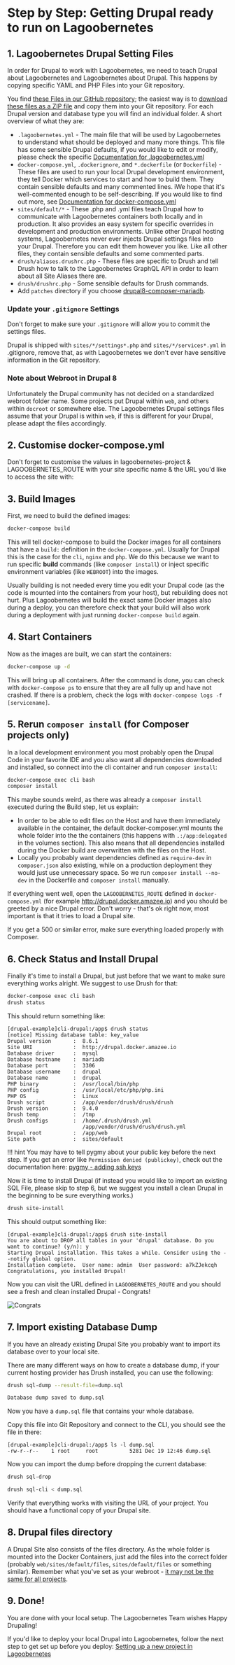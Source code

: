 # Step by Step: Getting Drupal ready to run on Lagoobernetes

## 1. Lagoobernetes Drupal Setting Files

In order for Drupal to work with Lagoobernetes, we need to teach Drupal about Lagoobernetes and Lagoobernetes about Drupal. This happens by copying specific YAML and PHP Files into your Git repository.

You find [these Files in our GitHub repository](https://github.com/amazeeio/lagoobernetes/tree/master/docs/using_lagoobernetes/drupal); the easiest way is to [download these files as a ZIP file](https://minhaskamal.github.io/DownGit/#/home?url=https://github.com/amazeeio/lagoobernetes/tree/master/docs/using_lagoobernetes/drupal) and copy them into your Git repository. For each Drupal version and database type you will find an individual folder. A short overview of what they are:

- `.lagoobernetes.yml` - The main file that will be used by Lagoobernetes to understand what should be deployed and many more things. This file has some sensible Drupal defaults, if you would like to edit or modify, please check the specific [Documentation for .lagoobernetes.yml](../lagoobernetes_yml.md)
- `docker-compose.yml`, `.dockerignore`, and `*.dockerfile` (or `Dockerfile`) - These files are used to run your local Drupal development environment, they tell Docker which services to start and how to build them. They contain sensible defaults and many commented lines. iWe hope that it's well-commented enough to be self-describing. If you would like to find out more, see [Documentation for docker-compose.yml](../docker-compose_yml.md)
- `sites/default/*` - These .php and .yml files teach Drupal how to communicate with Lagoobernetes containers both locally and in production. It also provides an easy system for specific overrides in development and production environments. Unlike other Drupal hosting systems, Lagoobernetes never ever injects Drupal settings files into your Drupal. Therefore you can edit them however you like. Like all other files, they contain sensible defaults and some commented parts.
- `drush/aliases.drushrc.php` - These files are specific to Drush and tell Drush how to talk to the Lagoobernetes GraphQL API in order to learn about all Site Aliases there are.
- `drush/drushrc.php` - Some sensible defaults for Drush commands.
- Add `patches` directory if you choose [drupal8-composer-mariadb](../drupal/services/mariadb.md).

### Update your `.gitignore` Settings

Don't forget to make sure your `.gitignore` will allow you to commit the settings files.

Drupal is shipped with `sites/*/settings*.php` and `sites/*/services*.yml` in .gitignore, remove that, as with Lagoobernetes we don't ever have sensitive information in the Git repository.

### Note about Webroot in Drupal 8

Unfortunately the Drupal community has not decided on a standardized webroot folder name. Some projects put Drupal within `web`, and others within `docroot` or somewhere else. The Lagoobernetes Drupal settings files assume that your Drupal is within `web`, if this is different for your Drupal, please adapt the files accordingly.

## 2. Customise docker-compose.yml

Don't forget to customise the values in lagoobernetes-project & LAGOOBERNETES_ROUTE with your site specific name & the URL you'd like to access the site with:

## 3. Build Images

First, we need to build the defined images:

```bash
docker-compose build
```

This will tell docker-compose to build the Docker images for all containers that have a `build:` definition in the `docker-compose.yml`. Usually for Drupal this is the case for the `cli`, `nginx` and `php`. We do this because we want to run specific **build** commands (like `composer install`) or inject specific environment variables (like `WEBROOT`) into the images.

Usually building is not needed every time you edit your Drupal code (as the code is mounted into the containers from your host), but rebuilding does not hurt.
Plus Lagoobernetes will build the exact same Docker images also during a deploy, you can therefore check that your build will also work during a deployment with just running `docker-compose build` again.

## 4. Start Containers

Now as the images are built, we can start the containers:

```bash
docker-compose up -d
```

This will bring up all containers. After the command is done, you can check with `docker-compose ps` to ensure that they are all fully up and have not crashed. If there is a problem, check the logs with `docker-compose logs -f [servicename]`.

## 5. Rerun `composer install` (for Composer projects only)

In a local development environment you most probably open the Drupal Code in your favorite IDE and you also want all dependencies downloaded and installed, so connect into the cli container and run `composer install`:

```bash
docker-compose exec cli bash
composer install
```

This maybe sounds weird, as there was already a `composer install` executed during the Build step, let us explain:

- In order to be able to edit files on the Host and have them immediately available in the container, the default docker-composer.yml mounts the whole folder into the the containers (this happens with `.:/app:delegated` in the volumes section). This also means that all dependencies installed during the Docker build are overwritten with the files on the Host.
- Locally you probably want dependencies defined as `require-dev` in `composer.json` also existing, while on a production deployment they would just use unnecessary space. So we run `composer install --no-dev` in the Dockerfile and `composer install` manually.

If everything went well, open the `LAGOOBERNETES_ROUTE` defined in `docker-compose.yml` (for example http://drupal.docker.amazee.io) and you should be greeted by a nice Drupal error. Don't worry - that's ok right now, most important is that it tries to load a Drupal site.

If you get a 500 or similar error, make sure everything loaded properly with Composer.

## 6. Check Status and Install Drupal

Finally it's time to install a Drupal, but just before that we want to make sure everything works alright. We suggest to use Drush for that:

```bash
docker-compose exec cli bash
drush status
```

This should return something like:

```
[drupal-example]cli-drupal:/app$ drush status
[notice] Missing database table: key_value
Drupal version       :  8.6.1
Site URI             :  http://drupal.docker.amazee.io
Database driver      :  mysql
Database hostname    :  mariadb
Database port        :  3306
Database username    :  drupal
Database name        :  drupal
PHP binary           :  /usr/local/bin/php
PHP config           :  /usr/local/etc/php/php.ini
PHP OS               :  Linux
Drush script         :  /app/vendor/drush/drush/drush
Drush version        :  9.4.0
Drush temp           :  /tmp
Drush configs        :  /home/.drush/drush.yml
                        /app/vendor/drush/drush/drush.yml
Drupal root          :  /app/web
Site path            :  sites/default
```

!!! hint
    You may have to tell pygmy about your public key before the next step. If you get an error like `Permission denied (publickey)`, check out the documentation here: [pygmy - adding ssh keys](https://pygmy.readthedocs.io/en/master/usage/#adding-ssh-keys)

Now it is time to install Drupal (if instead you would like to import an existing SQL File, please skip to step 6, but we suggest you install a clean Drupal in the beginning to be sure everything works.)

```bash
drush site-install
```

This should output something like:

```
[drupal-example]cli-drupal:/app$ drush site-install
You are about to DROP all tables in your 'drupal' database. Do you want to continue? (y/n): y
Starting Drupal installation. This takes a while. Consider using the --notify global option.
Installation complete.  User name: admin  User password: a7kZJekcqh
Congratulations, you installed Drupal!
```

Now you can visit the URL defined in `LAGOOBERNETES_ROUTE` and you should see a fresh and clean installed Drupal - Congrats!

![Congrats](https://media.giphy.com/media/XreQmk7ETCak0/giphy.gif)

## 7. Import existing Database Dump

If you have an already existing Drupal Site you probably want to import its database over to your local site.

There are many different ways on how to create a database dump, if your current hosting provider has Drush installed, you can use the following:

```bash
drush sql-dump --result-file=dump.sql

Database dump saved to dump.sql
```

Now you have a `dump.sql` file that contains your whole database.

Copy this file into Git Repository and connect to the CLI, you should see the file in there:

```
[drupal-example]cli-drupal:/app$ ls -l dump.sql
-rw-r--r--    1 root     root          5281 Dec 19 12:46 dump.sql
```

Now you can import the dump before dropping the current database:
```bash
drush sql-drop

drush sql-cli < dump.sql
```

Verify that everything works with visiting the URL of your project. You should have a functional copy of your Drupal site.

## 8. Drupal files directory

A Drupal Site also consists of the files directory. As the whole folder is mounted into the Docker Containers, just add the files into the correct folder (probably `web/sites/default/files`, `sites/default/files` or something similar). Remember what you've set as your webroot - [it may not be the same for all projects](#note-about-webroot-in-drupal-8).

## 9. Done!

You are done with your local setup. The Lagoobernetes Team wishes Happy Drupaling!

If you'd like to deploy your local Drupal into Lagoobernetes, follow the next step to get set up before you deploy: [Setting up a new project in Lagoobernetes](../setup_project.md)
